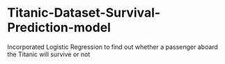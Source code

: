 # Titanic-Dataset-Survival-Prediction-model
Incorporated Logistic Regression to find out whether a passenger aboard the Titanic will survive or not
